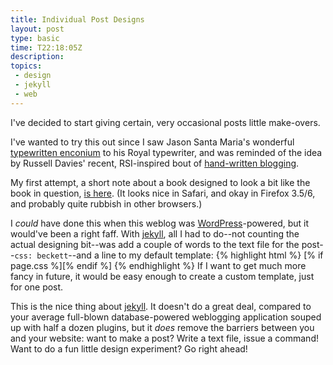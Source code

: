 ```yaml
---
title: Individual Post Designs
layout: post
type: basic
time: T22:18:05Z
description: 
topics: 
 - design
 - jekyll
 - web
---
```

I've decided to start giving certain, very occasional posts little make-overs.

I've wanted to try this out since I saw Jason Santa Maria's wonderful [typewritten enconium][2] to his Royal typewriter, and was reminded of the idea by Russell Davies' recent, <abbr>RSI</abbr>-inspired bout of [hand-written blogging][3].

My first attempt, a short note about a book designed to look a bit like the book in question, [is here][1]. (It looks nice in Safari, and okay in Firefox 3.5/6, and probably quite rubbish in other browsers.)

I _could_ have done this when this weblog was [WordPress][4]-powered, but it would've been a right faff. With [jekyll][5], all I had to do--not counting the actual designing bit--was add a couple of words to the text file for the post--`css: beckett`--and a line to my default template:
{% highlight html %}
[% if page.css %]<link rel="stylesheet" href="/c/[[ page.css ]].css"
	type="text/css" media="screen" />[% endif %]
{% endhighlight %}
If I want to get much more fancy in future, it would be easy enough to create a custom template, just for one post.

This is the nice thing about [jekyll][5]. It doesn't do a great deal, compared to your average full-blown database-powered weblogging application souped up with half a dozen plugins, but it _does_ remove the barriers between you and your website: want to make a post? Write a text file, issue a command! Want to do a fun little design experiment? Go right ahead!

[1]:/2009/11/19/the-letters-of-samuel-beckett/ "The letters of Samuel Beckett"
[2]:http://jasonsantamaria.com/articles/royal/ "Beautiful!"
[3]:http://russelldavies.typepad.com/planning/2009/10/rsi.html
[4]:http://wordpress.org/ "Don\'t get me wrong, WP is great, it just stopped suiting me."
[5]:http://wiki.github.com/mojombo/jekyll/ "It's a static site generator."